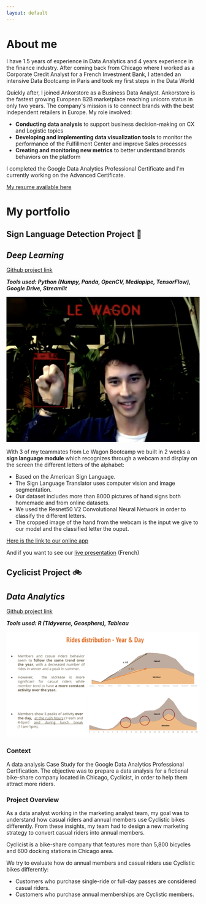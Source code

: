 ```yaml
---
layout: default
---
```


# About me

I have 1.5 years of experience in Data Analytics and 4 years experience in the finance industry. After coming back from Chicago where I worked as a Corporate Credit Analyst for a French Investment Bank, I attended an intensive Data Bootcamp in Paris and took my first steps in the Data World

Quickly after, I joined  Ankorstore as a Business Data Analyst. Ankorstore is the fastest growing European B2B marketplace reaching unicorn status in only two years. The company's mission is to connect brands with the best independent retailers in Europe. 
My role involved:
* **Conducting data analysis** to support business decision-making on CX and Logistic topics 
* **Developing and implementing data visualization tools** to monitor the performance of the Fulfillment Center and improve Sales processes 
* **Creating and monitoring new metrics** to better understand brands behaviors on the platform

I completed the Google Data Analytics Professional Certificate and I'm currently working on the Advanced Certificate.

[My resume available here](https://drive.google.com/file/d/1FSssg7I-3M8xb7kFZ9PGRMuxTtKpH7D2/view?usp=sharing)

# My portfolio

## Sign Language Detection Project 🖖
## _Deep Learning_
[Github project link](https://github.com/glauret/Sign_language_detection)

**_Tools used: Python (Numpy, Panda, OpenCV, Mediapipe, TensorFlow), Google Drive, Streamlit_**

<img src="assets/img/Image_2.png?raw=true"/>

With 3 of my teammates from Le Wagon Bootcamp we built in 2 weeks a **sign language module** which recognizes through a webcam and display on the screen the different letters of the alphabet:
- Based on the American Sign Language.
- The Sign Language Translator uses computer vision and image segmentation.
- Our dataset includes more than 8000 pictures of hand signs both homemade and from online datasets.
- We used the Resnet50 V2 Convolutional Neural Network in order to classify the different letters.
- The cropped image of the hand from the webcam is the input we give to our model and the classified letter the ouput.

[Here is the link to our online app](https://share.streamlit.io/glauret/sld)

And if you want to see our [live presentation](https://www.youtube.com/embed/iL4D2hWe05o?start=2905&end=3432) (French)

## Cyclicist Project 🚲
## _Data Analytics_
[Github project link](https://github.com/glauret/project_cyclistic)

**_Tools used: R (Tidyverse, Geosphere), Tableau_**

<img src="assets/img/project_cyclicist.png?raw=true"/>

### Context
A data analysis Case Study for the Google Data Analytics Professional Certification. The objective was to prepare a data analysis for a fictional bike-share company located in Chicago, Cyclicist, in order to help them attract more riders.

### Project Overview
As a data analyst working in the marketing analyst team, my goal was to understand how casual riders and annual members use Cyclistic bikes differently. From these insights, my team had to design a new marketing strategy to convert casual riders into annual members.

Cyclicist is a bike-share company that features more than 5,800 bicycles and 600 docking stations in Chicago area.

We try to evaluate how do annual members and casual riders use Cyclistic bikes differently:
- Customers who purchase single-ride or full-day passes are considered casual riders.
- Customers who purchase annual memberships are Cyclistic members.
